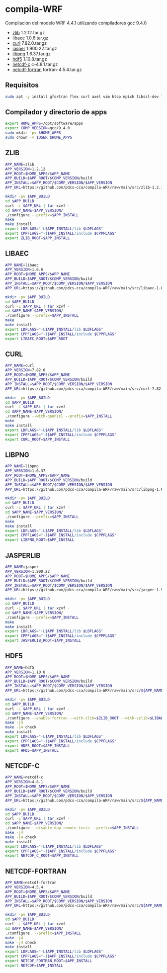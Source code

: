 # compila-WRF

Compilación del modelo WRF 4.4.1 utilizando compiladores gcc 9.4.0

* [zlib](README.md#zlib) 1.2.12.tar.gz
* [libaec](README.md#libaec) 1.0.6.tar.gz
* [curl](README.md#curl) 7.82.0.tar.gz
* [jasper](README.md#jasper) 1.900.22.tar.gz
* [libpng](README.md#libpng) 1.6.37.tar.gz
* [hdf5](README.md#hdf5) 1.10.8.tar.gz
* [netcdf-c](README.md#netcdf-c) c-4.8.1.tar.gz
* [netcdf-fortran](README.md#netcdf-fortran) fortran-4.5.4.tar.gz

## Requisitos
~~~bash
sudo apt -y install gfortran flex curl axel vim htop mpich libssl-dev lmod mc git tmux
~~~
## Compilador y directorio de apps
~~~bash
export HOME_APPS=/opt/software/apps
export COMP_VERSION=gcc/9.4.0
sudo mkdir -pv $HOME_APPS
sudo chown -v $USER $HOME_APPS

~~~


## ZLIB

~~~bash
APP_NAME=zlib
APP_VERSION=1.2.12
APP_ROOT=$HOME_APPS/$APP_NAME
APP_BUILD=$APP_ROOT/$COMP_VERSION/build
APP_INSTALL=$APP_ROOT/$COMP_VERSION/$APP_VERSION
APP_URL=https://github.com/pdcs-cca/compila-WRF/raw/main/src/zlib-1.2.12.tar.gz

~~~

~~~bash
mkdir -pv $APP_BUILD
cd $APP_BUILD
curl -L $APP_URL | tar xzvf -
cd $APP_NAME-$APP_VERSION/
./configure --prefix=$APP_INSTALL  
make
make install
export LDFLAGS="-L$APP_INSTALL/lib $LDFLAGS"
export CPPFLAGS="-I$APP_INSTALL/include $CPPFLAGS"
export ZLIB_ROOT=$APP_INSTALL

~~~

## LIBAEC
~~~bash
APP_NAME=libaec
APP_VERSION=1.0.6
APP_ROOT=$HOME_APPS/$APP_NAME
APP_BUILD=$APP_ROOT/$COMP_VERSION/build
APP_INSTALL=$APP_ROOT/$COMP_VERSION/$APP_VERSION
APP_URL=https://github.com/pdcs-cca/compila-WRF/raw/main/src/libaec-1.0.6.tar.gz

~~~
~~~bash
mkdir -pv $APP_BUILD
cd $APP_BUILD
curl -L $APP_URL | tar xzvf -
cd $APP_NAME-$APP_VERSION/
./configure --prefix=$APP_INSTALL  
make
make install
export LDFLAGS="-L$APP_INSTALL/lib $LDFLAGS"
export CPPFLAGS="-I$APP_INSTALL/include $CPPFLAGS"
export LIBAEC_ROOT=$APP_ROOT

~~~

## CURL

~~~bash
APP_NAME=curl
APP_VERSION=7.82.0
APP_ROOT=$HOME_APPS/$APP_NAME
APP_BUILD=$APP_ROOT/$COMP_VERSION/build
APP_INSTALL=$APP_ROOT/$COMP_VERSION/$APP_VERSION
APP_URL=https://github.com/pdcs-cca/compila-WRF/raw/main/src/curl-7.82.0.tar.gz

~~~
~~~bash
mkdir -pv $APP_BUILD
cd $APP_BUILD
curl -L $APP_URL | tar xzvf -
cd $APP_NAME-$APP_VERSION/
./configure --with-openssl --prefix=$APP_INSTALL  
make
make install
export LDFLAGS="-L$APP_INSTALL/lib $LDFLAGS"
export CPPFLAGS="-I$APP_INSTALL/include $CPPFLAGS"
export CURL_ROOT=$APP_INSTALL

~~~

## LIBPNG

~~~bash
APP_NAME=libpng
APP_VERSION=1.6.37
APP_ROOT=$HOME_APPS/$APP_NAME
APP_BUILD=$APP_ROOT/$COMP_VERSION/build
APP_INSTALL=$APP_ROOT/$COMP_VERSION/$APP_VERSION
APP_URL=https://github.com/pdcs-cca/compila-WRF/raw/main/src/libpng-1.6.37.tar.gz

~~~

~~~bash
mkdir -pv $APP_BUILD
cd $APP_BUILD
curl -L $APP_URL | tar xzvf -
cd $APP_NAME-$APP_VERSION/
./configure --prefix=$APP_INSTALL  
make
make install
export LDFLAGS="-L$APP_INSTALL/lib $LDFLAGS"
export CPPFLAGS="-I$APP_INSTALL/include $CPPFLAGS"
export LIBPNG_ROOT=$APP_INSTALL

~~~

## JASPERLIB 

~~~bash
APP_NAME=jasper
APP_VERSION=1.900.22
APP_ROOT=$HOME_APPS/$APP_NAME
APP_BUILD=$APP_ROOT/$COMP_VERSION/build
APP_INSTALL=$APP_ROOT/$COMP_VERSION/$APP_VERSION
APP_URL=https://github.com/pdcs-cca/compila-WRF/raw/main/src/jasper-1.900.22.tar.gz

~~~

~~~bash
mkdir -pv $APP_BUILD
cd $APP_BUILD
curl -L $APP_URL | tar xzvf -
cd $APP_NAME-$APP_VERSION/
./configure --prefix=$APP_INSTALL  
make
make install
export LDFLAGS="-L$APP_INSTALL/lib $LDFLAGS"
export CPPFLAGS="-I$APP_INSTALL/include $CPPFLAGS"
export JASPERLIB_ROOT=$APP_INSTALL

~~~

## HDF5

~~~bash
APP_NAME=hdf5
APP_VERSION=1.10.8
APP_ROOT=$HOME_APPS/$APP_NAME
APP_BUILD=$APP_ROOT/$COMP_VERSION/build
APP_INSTALL=$APP_ROOT/$COMP_VERSION/$APP_VERSION
APP_URL=https://github.com/pdcs-cca/compila-WRF/raw/main/src/${APP_NAME}-${APP_VERSION}.tar.gz

~~~

~~~bash
mkdir -pv $APP_BUILD
cd $APP_BUILD
curl -L $APP_URL | tar xzvf -
cd $APP_NAME-$APP_VERSION/
./configure --enable-fortran --with-zlib=$ZLIB_ROOT --with-szlib=$LIBAEC_ROOT --prefix=$APP_INSTALL  
make -j4
make -j4 check
make install
export LDFLAGS="-L$APP_INSTALL/lib $LDFLAGS"
export CPPFLAGS="-I$APP_INSTALL/include $CPPFLAGS"
export HDF5_ROOT=$APP_INSTALL
export HFD5=$APP_INSTALL

~~~


## NETCDF-C
~~~bash
APP_NAME=netcdf-c
APP_VERSION=4.8.1
APP_ROOT=$HOME_APPS/$APP_NAME
APP_BUILD=$APP_ROOT/$COMP_VERSION/build
APP_INSTALL=$APP_ROOT/$COMP_VERSION/$APP_VERSION
APP_URL=https://github.com/pdcs-cca/compila-WRF/raw/main/src/${APP_NAME}-${APP_VERSION}.tar.gz

~~~

~~~bash
mkdir -pv $APP_BUILD
cd $APP_BUILD
curl -L $APP_URL | tar xzvf -
cd $APP_NAME-$APP_VERSION/
./configure --disable-dap-remote-tests --prefix=$APP_INSTALL  
make -j4
make -j4 check
make install
export LDFLAGS="-L$APP_INSTALL/lib $LDFLAGS"
export CPPFLAGS="-I$APP_INSTALL/include $CPPFLAGS"
export NETCDF_C_ROOT=$APP_INSTALL

~~~


## NETCDF-FORTRAN
~~~bash
APP_NAME=netcdf-fortran
APP_VERSION=4.5.4
APP_ROOT=$HOME_APPS/$APP_NAME
APP_BUILD=$APP_ROOT/$COMP_VERSION/build
APP_INSTALL=$APP_ROOT/$COMP_VERSION/$APP_VERSION
APP_URL=https://github.com/pdcs-cca/compila-WRF/raw/main/src/${APP_NAME}-${APP_VERSION}.tar.gz

~~~

~~~bash
mkdir -pv $APP_BUILD
cd $APP_BUILD
curl -L $APP_URL | tar xzvf -
cd $APP_NAME-$APP_VERSION/
./configure  --prefix=$APP_INSTALL  
make -j4
make -j4 check
make install
export LDFLAGS="-L$APP_INSTALL/lib $LDFLAGS"
export CPPFLAGS="-I$APP_INSTALL/include $CPPFLAGS"
export NETCDF_FORTRAN_ROOT=$APP_INSTALL
export NETCDF=$APP_INSTALL

~~~
